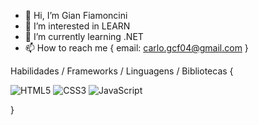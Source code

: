 - 👋 Hi, I’m Gian Fiamoncini
- 👀 I’m interested in LEARN
- 🌱 I’m currently learning .NET
- 📫 How to reach me {
  email: carlo.gcf04@gmail.com
}

Habilidades / Frameworks / Linguagens / Bibliotecas {

![HTML5](https://img.shields.io/badge/html5-%23E34F26.svg?style=for-the-badge&logo=html5&logoColor=white)
![CSS3](https://img.shields.io/badge/css3-%231572B6.svg?style=for-the-badge&logo=css3&logoColor=white)
![JavaScript](https://img.shields.io/badge/javascript-%23323330.svg?style=for-the-badge&logo=javascript&logoColor=%23F7DF1E)

}

<!---
gianfiamoncini04/gianfiamoncini04 is a ✨ special ✨ repository because its `README.md` (this file) appears on your GitHub profile.
You can click the Preview link to take a look at your changes.
--->

